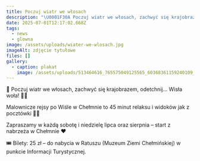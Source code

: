 ```yaml
---
title: Poczuj wiatr we włosach
description: "\U0001F30A Poczuj wiatr we włosach, zachwyć się krajobrazem, odetchnij… Wisła woła! \U0001F6A4✨  Malownicze rejsy po Wiśle w Chełmnie to 45 minut relaksu i widoków jak z pocztówki[...]"
date: 2025-07-01T12:17:02.668Z
tags:
  - news
  - glowna
image: /assets/uploads/wiater-we-wlosach.jpg
imageAlt: zdjęcie tytułowe
files: []
gallery:
  - caption: plakat
    image: /assets/uploads/513464616_765575049125565_60368361159240109_n.jpg
---
```

🌊 Poczuj wiatr we włosach, zachwyć się krajobrazem, odetchnij… Wisła woła! 🚤✨

Malownicze rejsy po Wiśle w Chełmnie to 45 minut relaksu i widoków jak z pocztówki 🌅🚤

Zapraszamy w każdą sobotę i niedzielę lipca oraz sierpnia – start z nabrzeża w Chełmnie ❤️

🎟 Bilety: 25 zł – do nabycia w Ratuszu (Muzeum Ziemi Chełmińskiej) w punkcie Informacji Turystycznej.
